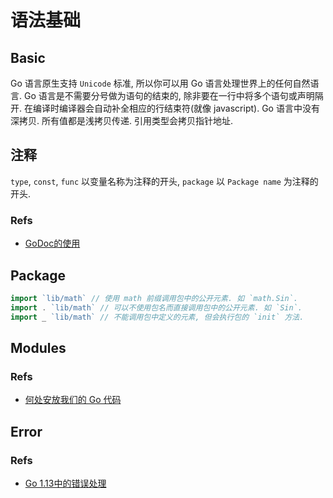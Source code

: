 # 语法基础

## Basic
Go 语言原生支持 `Unicode` 标准, 所以你可以用 Go 语言处理世界上的任何自然语言.
Go 语言是不需要分号做为语句的结束的, 除非要在一行中将多个语句或声明隔开. 在编译时编译器会自动补全相应的行结束符(就像 javascript).
Go 语言中没有深拷贝. 所有值都是浅拷贝传递. 引用类型会拷贝指针地址.

## 注释
`type`, `const`, `func` 以变量名称为注释的开头, `package` 以 `Package name` 为注释的开头.

### Refs
* [GoDoc的使用](https://www.jianshu.com/p/b91c4400d4b2)


## Package

```go
import `lib/math` // 使用 math 前缀调用包中的公开元素. 如 `math.Sin`.
import . `lib/math` // 可以不使用包名而直接调用包中的公开元素. 如 `Sin`.
import _ `lib/math` // 不能调用包中定义的元素, 但会执行包的 `init` 方法.

```

## Modules
### Refs
* [何处安放我们的 Go 代码](https://liujiacai.net/blog/2019/10/24/go-modules/)


## Error

### Refs
* [Go 1.13中的错误处理](https://tonybai.com/2019/10/18/errors-handling-in-go-1-13/)